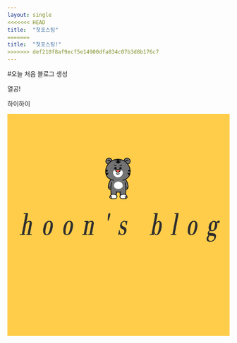 ```yaml
---
layout: single
<<<<<<< HEAD
title:  "첫포스팅"
=======
title:  "첫포스팅!"
>>>>>>> def210f8af9ecf5e14900dfa834c07b3d8b176c7
---
```


#오늘 처음 블로그 생성

열공!

하이하이

![yhoons](../images/2022-03-27-first/yhoons.png)
